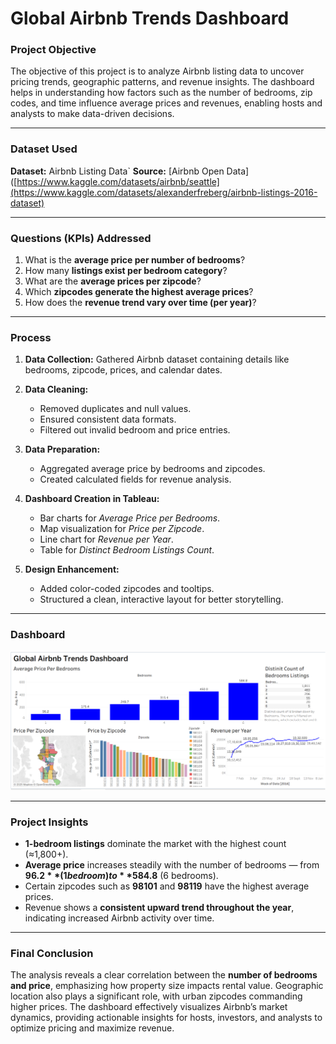 
# Global Airbnb Trends Dashboard

### **Project Objective**

The objective of this project is to analyze Airbnb listing data to uncover pricing trends, geographic patterns, and revenue insights. The dashboard helps in understanding how factors such as the number of bedrooms, zip codes, and time influence average prices and revenues, enabling hosts and analysts to make data-driven decisions.

---

### **Dataset Used**

**Dataset:** Airbnb Listing Data`
**Source:** [Airbnb Open Data]([https://www.kaggle.com/datasets/airbnb/seattle](https://www.kaggle.com/datasets/alexanderfreberg/airbnb-listings-2016-dataset)

---

### **Questions (KPIs) Addressed**

1. What is the **average price per number of bedrooms**?
2. How many **listings exist per bedroom category**?
3. What are the **average prices per zipcode**?
4. Which **zipcodes generate the highest average prices**?
5. How does the **revenue trend vary over time (per year)**?

---

### **Process**

1. **Data Collection:** Gathered Airbnb dataset containing details like bedrooms, zipcode, prices, and calendar dates.
2. **Data Cleaning:**

   * Removed duplicates and null values.
   * Ensured consistent data formats.
   * Filtered out invalid bedroom and price entries.
3. **Data Preparation:**

   * Aggregated average price by bedrooms and zipcodes.
   * Created calculated fields for revenue analysis.
4. **Dashboard Creation in Tableau:**

   * Bar charts for *Average Price per Bedrooms*.
   * Map visualization for *Price per Zipcode*.
   * Line chart for *Revenue per Year*.
   * Table for *Distinct Bedroom Listings Count*.
5. **Design Enhancement:**

   * Added color-coded zipcodes and tooltips.
   * Structured a clean, interactive layout for better storytelling.

---

### **Dashboard**

![Global Airbnb Trends Dashboard](Screenshot%202025-10-18%20154847.png)

---

### **Project Insights**

* **1-bedroom listings** dominate the market with the highest count (≈1,800+).
* **Average price** increases steadily with the number of bedrooms — from **$96.2** (1 bedroom) to **$584.8** (6 bedrooms).
* Certain zipcodes such as **98101** and **98119** have the highest average prices.
* Revenue shows a **consistent upward trend throughout the year**, indicating increased Airbnb activity over time.

---

### **Final Conclusion**

The analysis reveals a clear correlation between the **number of bedrooms and price**, emphasizing how property size impacts rental value. Geographic location also plays a significant role, with urban zipcodes commanding higher prices. The dashboard effectively visualizes Airbnb’s market dynamics, providing actionable insights for hosts, investors, and analysts to optimize pricing and maximize revenue.


